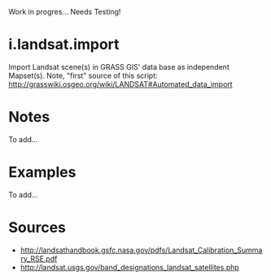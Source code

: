 Work in progres... Needs Testing!

i.landsat.import
================

Import Landsat scene(s) in GRASS GIS' data base as independent Mapset(s). Note, "first" source of this script: <http://grasswiki.osgeo.org/wiki/LANDSAT#Automated_data_import>


Notes
=====

To add...


Examples
========

To add...

Sources
=======
- http://landsathandbook.gsfc.nasa.gov/pdfs/Landsat_Calibration_Summary_RSE.pdf
- http://landsat.usgs.gov/band_designations_landsat_satellites.php
